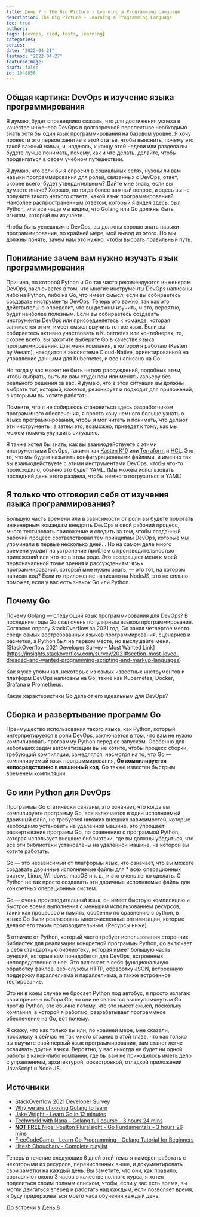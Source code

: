 ```yaml
---
title: День 7 - The Big Picture - Learning a Programming Language
description: The Big Picture - Learning a Programming Language
toc: true
authors:
tags: [devops, cicd, tests, learning]
categories:
series:
date: "2022-04-21"
lastmod: "2022-04-27"
featuredImage:
draft: false
id: 1048856
---
```

## Общая картина: DevOps и изучение языка программирования

Я думаю, будет справедливо сказать, что для достижения успеха в качестве инженера DevOps в долгосрочной перспективе необходимо знать хотя бы один язык программирования на базовом уровне. Я хочу провести это первое занятие в этой статье, чтобы выяснить, почему это такой важный навык, и, надеюсь, к концу этой недели или раздела вы будете лучше понимать, почему, как и что делать. делайте, чтобы продвигаться в своем учебном путешествии.

Я думаю, что если бы я спросил в социальных сетях, нужны ли вам навыки программирования для ролей, связанных с DevOps, ответ, скорее всего, будет утвердительным? Дайте мне знать, если вы думаете иначе? Хорошо, но тогда более важный вопрос, и здесь вы не получите такого четкого ответа, какой язык программирования? Наиболее распространенным ответом, который я видел здесь, был Python, или все чаще мы видим, что Golang или Go должны быть языком, который вы изучаете.

Чтобы быть успешным в DevOps, вы должны хорошо знать навыки программирования, по крайней мере, мой вывод из этого. Но мы должны понять, зачем нам это нужно, чтобы выбрать правильный путь.


## Понимание зачем вам нужно изучать язык программирования

Причина, по которой Python и Go так часто рекомендуются инженерам DevOps, заключается в том, что многие инструменты DevOps написаны либо на Python, либо на Go, что имеет смысл, если вы собираетесь создавать инструменты DevOps. Теперь это важно, так как это действительно определит, что вы должны изучить, и это, вероятно, будет наиболее полезным. Если вы собираетесь создавать инструменты DevOps или присоединяетесь к команде, которая занимается этим, имеет смысл выучить тот же язык. Если вы собираетесь активно участвовать в Kubernetes или контейнерах, то, скорее всего, вы захотите выберите Go в качестве языка программирования. Для меня компания, в которой я работаю (Kasten by Veeam), находится в экосистеме Cloud-Native, ориентированной на управление данными для Kubernetes, и все написано на Go.

Но тогда у вас может не быть четких рассуждений, подобных этим, чтобы выбрать, быть ли вам студентом или менять карьеру без реального решения за вас. Я думаю, что в этой ситуации вы должны выбрать тот, который, кажется, резонирует и подходит для приложений, с которыми вы хотите работать.

Помните, что я не собираюсь становиться здесь разработчиком программного обеспечения, я просто хочу немного больше узнать о языке программирования, чтобы я мог читать и понимать, что делают эти инструменты, а затем это, возможно, приведет к тому, как мы можем помочь улучшить ситуацию.

Я также хотел бы знать, как вы взаимодействуете с этими инструментами DevOps, такими как [Kasten K10](https://www.kasten.io/product/) или [Terraform](https://www.terraform.io/) и [HCL](https://www.terraform.io/language/configuration-0-11/syntax). Это то, что мы будем называть конфигурационными файлами, и именно так вы взаимодействуете с этими инструментами DevOps, чтобы что-то происходило, обычно это будет YAML. (Мы можем использовать последний день этого раздела, чтобы немного погрузиться в YAML)


## Я только что отговорил себя от изучения языка программирования?

Большую часть времени или в зависимости от роли вы будете помогать инженерным командам внедрять DevOps в свой рабочий процесс, много тестировать приложение и следить за тем, чтобы созданный рабочий процесс соответствовал тем принципам DevOps, которые мы упоминали в первые несколько дней. . Но на самом деле много времени уходит на устранение проблем с производительностью приложений или что-то в этом роде. Это возвращает меня к моей первоначальной точке зрения и рассуждениям: язык программирования, который мне нужно знать, — это тот, на котором написан код? Если их приложение написано на NodeJS, это не сильно поможет, если у вас есть значок Go или Python.

## Почему Go 

Почему Golang — следующий язык программирования для DevOps? В последние годы Go стал очень популярным языком программирования. Согласно опросу StackOverflow за 2021 год, Go занял четвертое место среди самых востребованных языков программирования, сценариев и разметки, а Python был на первом месте, но выслушайте меня. [StackOverflow 2021 Developer Survey – Most Wanted Link] (https://insights.stackoverflow.com/survey/2021#section-most-loved-dreaded-and-wanted-programming-scripting-and-markup-languages)

Как я уже упоминал, некоторые из самых известных инструментов и платформ DevOps написаны на Go, такие как Kubernetes, Docker, Grafana и Prometheus.

Какие характеристики Go делают его идеальным для DevOps?


## Сборка и развертывание программ Go
Преимущество использования такого языка, как Python, который интерпретируется в роли DevOps, заключается в том, что вам не нужно компилировать программу Python перед ее запуском. Особенно для небольших задач автоматизации вы не хотите, чтобы процесс сборки, требующий компиляции, замедлялся, несмотря на то, что Go — компилируемый язык программирования, **Go компилируется непосредственно в машинный код**. Go также известен быстрым временем компиляции.


## Go или Python для DevOps

Программы Go статически связаны, это означает, что когда вы компилируете программу Go, все включается в один исполняемый двоичный файл, не требуется никаких внешних зависимостей, которые необходимо установить на удаленной машине, это упрощает развертывание программ Go, по сравнению с программой Python, которая использует внешние библиотеки, где вы должны убедиться, что все эти библиотеки установлены на удаленной машине, на которой вы хотите работать.

Go — это независимый от платформы язык, что означает, что вы можете создавать двоичные исполняемые файлы для * всех операционных систем, Linux, Windows, macOS и т. д., и это очень легко сделать. С Python не так просто создавать эти двоичные исполняемые файлы для конкретных операционных систем.

Go — очень производительный язык, он имеет быструю компиляцию и быстрое время выполнения с меньшим использованием ресурсов, таких как процессор и память, особенно по сравнению с python, в языке Go были реализованы многочисленные оптимизации, которые делают его таким производительным. (Ресурсы ниже)

В отличие от Python, который часто требует использования сторонних библиотек для реализации конкретной программы Python, go включает в себя стандартную библиотеку, которая имеет большую часть функций, которые вам понадобятся для DevOps, встроенных непосредственно в нее. Это включает в себя функциональную обработку файлов, веб-службы HTTP, обработку JSON, встроенную поддержку параллелизма и параллелизма, а также встроенное тестирование.

Это ни в коем случае не бросает Python под автобус, я просто излагаю свои причины выбора Go, но они не являются вышеупомянутым Go против Python, это обычно потому, что это имеет смысл, поскольку компания, в которой я работаю, разрабатывает программное обеспечение на Go, вот почему.

Я скажу, что как только вы или, по крайней мере, мне сказали, поскольку я сейчас не так много страниц в этой главе, что как только вы выучите свой первый язык программирования, вам станет легче осваивать другие языки. Вероятно, у вас никогда не будет ни одной работы в какой-либо компании, где бы вам не приходилось иметь дело с управлением, архитектурой, оркестровкой, отладкой приложений JavaScript и Node JS.


## Источники

- [StackOverflow 2021 Developer Survey](https://insights.stackoverflow.com/survey/2021)
- [Why we are choosing Golang to learn](https://www.youtube.com/watch?v=7pLqIIAqZD4&t=9s)
- [Jake Wright - Learn Go in 12 minutes](https://www.youtube.com/watch?v=C8LgvuEBraI&t=312s) 
- [Techworld with Nana - Golang full course - 3 hours 24 mins](https://www.youtube.com/watch?v=yyUHQIec83I) 
- [**NOT FREE** Nigel Poulton Pluralsight - Go Fundamentals - 3 hours 26 mins](https://www.pluralsight.com/courses/go-fundamentals) 
- [FreeCodeCamp -  Learn Go Programming - Golang Tutorial for Beginners](https://www.youtube.com/watch?v=YS4e4q9oBaU&t=1025s) 
- [Hitesh Choudhary - Complete playlist](https://www.youtube.com/playlist?list=PLRAV69dS1uWSR89FRQGZ6q9BR2b44Tr9N) 


Теперь в течение следующих 6 дней этой темы я намерен работать с некоторыми из ресурсов, перечисленных выше, и документировать свои заметки на каждый день. Вы заметите, что они, как правило, составляют около 3 часов в качестве полного курса, я хотел поделиться своим полным списком, чтобы, если у вас есть время, вы могли двигаться вперед и работать над каждым, если позволяет время, я буду придерживаться моего часа обучения каждый день.

До встречи в [День 8](../day08)
